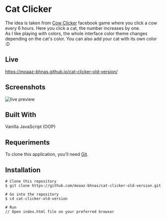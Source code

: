 # Cat Clicker
The idea is taken from [Cow Clicker](http://bogost.com/writing/blog/cow_clicker_1/) facebook game where you click a cow every 6 hours. Here you click a cat, the number increases by one.  
As I like playing with colors, the whole interface color theme changes depending on the cat's color. You can also add your cat with its own color :D

## Live
https://moaaz-bhnas.github.io/cat-clicker-old-version/
 
## Screenshots
![live preview](https://media.giphy.com/media/efeOG9vauLPuRpCvyn/giphy.gif)

## Built With
Vanilla JavaScript (OOP)

## Requeriments
To clone this application, you'll need [Git](https://git-scm.com/).

## Installation
```
# Clone this repository
$ git clone https://github.com/moaaz-bhnas/cat-clicker-old-version.git

# Go into the repository
$ cd cat-clicker-old-version

# Run
// Open index.html file on your preferred browser
```
